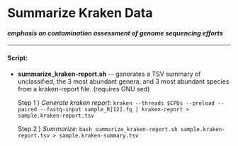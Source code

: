 # Summarize Kraken Data
#### *emphasis on contamination assessment of genome sequencing efforts*

* * *

#### Script:
* **summarize_kraken-report.sh** -- generates a TSV summary of unclassified, the 3 most abundant genera, and 3 most abundant species from a kraken-report file. (requires GNU sed)

  Step 1 ) _Generate kraken report_: `kraken --threads $CPUs --preload --paired --fastq-input sample_R[12].fq | kraken-report > sample.kraken-report.tsv`

  Step 2 )  _Summarize_: `bash summarize_kraken-report.sh sample.kraken-report.tsv > sample.kraken-summary.tsv`  
